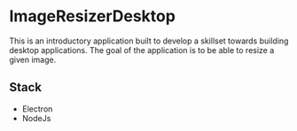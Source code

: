 # ImageResizerDesktop
This is an introductory application built to develop a skillset towards building desktop applications. The goal of the application is to be able to resize a given image.

## Stack
 - Electron
 - NodeJs
